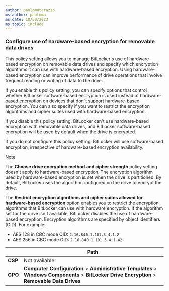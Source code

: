 ```yaml
---
author: paolomatarazzo
ms.author: paoloma
ms.date: 10/30/2023
ms.topic: include
---
```


### Configure use of hardware-based encryption for removable data drives

This policy setting allows you to manage BitLocker's use of hardware-based encryption on removable data drives and specify which encryption algorithms it can use with hardware-based encryption. Using hardware-based encryption can improve performance of drive operations that involve frequent reading or writing of data to the drive.

If you enable this policy setting, you can specify options that control whether BitLocker software-based encryption is used instead of hardware-based encryption on devices that don't support hardware-based encryption. You can also specify if you want to restrict the encryption algorithms and cipher suites used with hardware-based encryption.

If you disable this policy setting, BitLocker can't use hardware-based encryption with removable data drives, and BitLocker software-based encryption will be used by default when the drive is encrypted.

If you do not configure this policy setting, BitLocker will use software-based encryption, irrespective of hardware-based encryption availability.

> [!NOTE]
> The **Choose drive encryption method and cipher strength** policy setting doesn't apply to hardware-based encryption. The encryption algorithm used by hardware-based encryption is set when the drive is partitioned. By default, BitLocker uses the algorithm configured on the drive to encrypt the drive.
>
> The **Restrict encryption algorithms and cipher suites allowed for hardware-based encryption** option enables you to restrict the encryption algorithms that BitLocker can use with hardware encryption. If the algorithm set for the drive isn't available, BitLocker disables the use of hardware-based encryption. Encryption algorithms are specified by object identifiers (OID). For example:
> - AES 128 in CBC mode OID: `2.16.840.1.101.3.4.1.2`
> - AES 256 in CBC mode OID: `2.16.840.1.101.3.4.1.42`

|  | Path |
|--|--|
| **CSP** | Not available |
| **GPO** | **Computer Configuration** > **Administrative Templates** > **Windows Components** > **BitLocker Drive Encryption** > **Removable Data Drives** |
